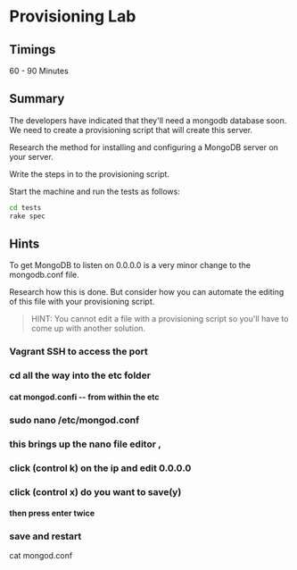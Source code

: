 # Provisioning Lab

## Timings

60 - 90 Minutes

## Summary

The developers have indicated that they'll need a mongodb database soon. We need to create a provisioning script that will create this server.

Research the method for installing and configuring a MongoDB server on your server.

Write the steps in to the provisioning script.

Start the machine and run the tests as follows:

```bash
cd tests
rake spec
```

## Hints

To get MongoDB to listen on 0.0.0.0 is a very minor change to the mongodb.conf file.

Research how this is done. But consider how you can automate the editing of this file with your provisioning script. 

> HINT: You cannot edit a file with a provisioning script so you'll have to come up with another solution.

### Vagrant SSH to access the port
### cd all the way into the etc folder
#### cat mongod.confi -- from within the etc
### sudo nano /etc/mongod.conf
### this brings up the nano file editor ,
### click (control k) on the ip and edit 0.0.0.0
### click (control x) do you want to save(y)
#### then press enter twice
### 

### save and restart

cat mongod.conf
